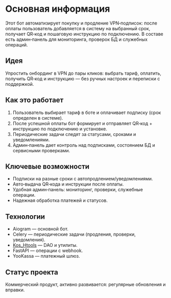 # Основная информация
Этот бот автоматизирует покупку и продление VPN‑подписок: после оплаты пользователь добавляется в систему на выбранный срок, получает QR‑код и пошаговую инструкцию по подключению. В составе есть админ‑панель для мониторинга, проверок БД и служебных операций.

## Идея
Упростить онбординг в VPN до пары кликов: выбрать тариф, оплатить, получить QR‑код и инструкцию — без ручных настроек и переписки с поддержкой.

## Как это работает
1. Пользователь выбирает тариф в боте и оплачивает подписку (срок определен в системе).
2. После успешной оплаты бот формирует и отправляет QR‑код + инструкцию по подключению и установке.
3. Периодические задачи следят за статусами, сроками и уведомлениями.
4. Админ‑панель дает контроль над подписками, состоянием БД и сервисными проверками.

## Ключевые возможности
- Подписки на разные сроки с автопродлением/уведомлениями.
- Авто‑выдача QR‑кода и инструкции после оплаты.
- Удобная админ‑панель: мониторинг, проверки, служебные операции.
- Надежная обработка платежей и статусов.

## Технологии
- Aiogram — основной бот.
- Celery — периодические задачи (продления, проверки, уведомления).
- [Kos_Htools](https://github.com/KociHH/helping_lib) — DAO и утилиты.
- FastAPI — операции с webhook.
- YooKassa — платежный шлюз.

## Статус проекта
Коммерческий продукт, активно развивается: регулярные обновления и вправки.